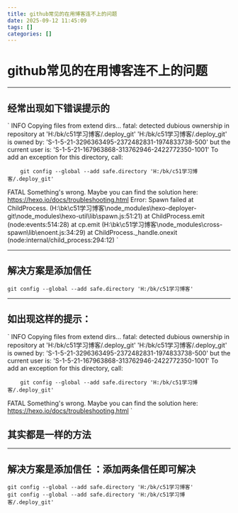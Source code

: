 ```yaml
---
title: github常见的在用博客连不上的问题
date: 2025-09-12 11:45:09
tags: []
categories: []
---
```


# github常见的在用博客连不上的问题

---

## 经常出现如下错误提示的
`
INFO  Copying files from extend dirs...
fatal: detected dubious ownership in repository at 'H:/bk/c51学习博客/.deploy_git'
'H:/bk/c51学习博客/.deploy_git' is owned by:
        'S-1-5-21-3296363495-2372482831-1974833738-500'
but the current user is:
        'S-1-5-21-167963868-313762946-2422772350-1001'
To add an exception for this directory, call:

        git config --global --add safe.directory 'H:/bk/c51学习博客/.deploy_git'
FATAL Something's wrong. Maybe you can find the solution here: https://hexo.io/docs/troubleshooting.html
Error: Spawn failed
    at ChildProcess.<anonymous> (H:\bk\c51学习博客\node_modules\hexo-deployer-git\node_modules\hexo-util\lib\spawn.js:51:21)
    at ChildProcess.emit (node:events:514:28)
    at cp.emit (H:\bk\c51学习博客\node_modules\cross-spawn\lib\enoent.js:34:29)
    at ChildProcess._handle.onexit (node:internal/child_process:294:12)
`

---

## 解决方案是添加信任
```
git config --global --add safe.directory 'H:/bk/c51学习博客'
```

---

## 如出现这样的提示：
`
INFO  Copying files from extend dirs...
fatal: detected dubious ownership in repository at 'H:/bk/c51学习博客/.deploy_git'
'H:/bk/c51学习博客/.deploy_git' is owned by:
        'S-1-5-21-3296363495-2372482831-1974833738-500'
but the current user is:
        'S-1-5-21-167963868-313762946-2422772350-1001'
To add an exception for this directory, call:

        git config --global --add safe.directory 'H:/bk/c51学习博客/.deploy_git'
FATAL Something's wrong. Maybe you can find the solution here: https://hexo.io/docs/troubleshooting.html
`
## 其实都是一样的方法
---

## 解决方案是添加信任 ：添加两条信任即可解决
```
git config --global --add safe.directory 'H:/bk/c51学习博客'
git config --global --add safe.directory 'H:/bk/c51学习博客/.deploy_git'
```
